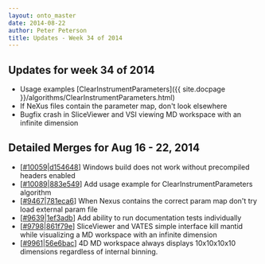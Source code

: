 ```yaml
---
layout: onto_master
date: 2014-08-22
author: Peter Peterson
title: Updates - Week 34 of 2014
---
```

Updates for week 34 of 2014
---------------------------
* Usage examples [ClearInstrumentParameters]({{ site.docpage }}/algorithms/ClearInstrumentParameters.html)
* If NeXus files contain the parameter map, don't look elsewhere
* Bugfix crash in SliceViewer and VSI viewing MD workspace with an infinite dimension

Detailed Merges for Aug 16 - 22, 2014
-------------------------------------
* \[[#10059](http://trac.mantidproject.org/mantid/ticket/10059)\|[d154648](https://github.com/mantidproject/mantid/commit/d154648ff0cddd40f7a0b84db8a602ee56f72962)\] Windows build does not work without precompiled headers enabled
* \[[#10089](http://trac.mantidproject.org/mantid/ticket/10089)\|[883e549](https://github.com/mantidproject/mantid/commit/883e5491690164116c5b7f091cd214988139a066)\] Add usage example for ClearInstrumentParameters algorithm
* \[[#9467](http://trac.mantidproject.org/mantid/ticket/9467)\|[781eca6](https://github.com/mantidproject/mantid/commit/781eca6cc7b69625d9d40dc0b409d4a2e0ad0a47)\] When Nexus contains the correct param map don't try load external param file
* \[[#9639](http://trac.mantidproject.org/mantid/ticket/9639)\|[1ef3adb](https://github.com/mantidproject/mantid/commit/1ef3adbd841142b9f0b30877e4a928709ec1465b)\] Add ability to run documentation tests individually
* \[[#9798](http://trac.mantidproject.org/mantid/ticket/9798)\|[861f79e](https://github.com/mantidproject/mantid/commit/861f79ec86b059070a90bb072c57b13a09570930)\] SliceViewer and VATES simple interface kill mantid while visualizing a MD workspace with an infinite dimension
* \[[#9961](http://trac.mantidproject.org/mantid/ticket/9961)\|[56e6bac](https://github.com/mantidproject/mantid/commit/56e6bac2d721fbc0482c886a088496f594423fbf)\] 4D MD workspace always displays 10x10x10x10 dimensions regardless of internal binning.
